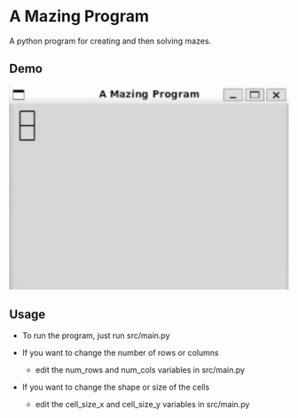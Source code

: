 # A Mazing Program

A python program for creating and then solving mazes.


## Demo
![](https://github.com/TaitA2/maze_generator/blob/main/maze.gif)


## Usage
* To run the program, just run src/main.py

* If you want to change the number of rows or columns
    - edit the num_rows and num_cols variables in src/main.py

* If you want to change the shape or size of the cells
    - edit the cell_size_x and cell_size_y variables in src/main.py
